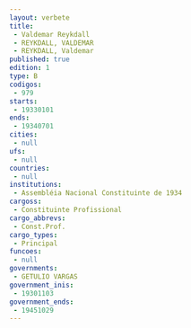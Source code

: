 ```yaml
---
layout: verbete
title:
 - Valdemar Reykdall
 - REYKDALL, VALDEMAR
 - REYKDALL, Valdemar
published: true
edition: 1  
type: B
codigos: 
 - 979
starts: 
 - 19330101
ends: 
 - 19340701
cities: 
 - null 
ufs: 
 - null 
countries: 
 - null 
institutions: 
 - Assembléia Nacional Constituinte de 1934
cargoss: 
 - Constituinte Profissional
cargo_abbrevs: 
 - Const.Prof.
cargo_types: 
 - Principal
funcoes: 
 - null 
governments: 
 - GETULIO VARGAS
government_inis: 
 - 19301103
government_ends: 
 - 19451029
---
```


